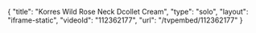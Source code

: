 {
    "title": "Korres Wild Rose Neck   Dcollet Cream",
    "type": "solo",
    "layout": "iframe-static",
    "videoId": "112362177",
    "url": "\/tvpembed\/112362177"
}